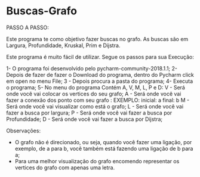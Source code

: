 # Buscas-Grafo

PASSO A PASSO:

Este programa te como objetivo fazer buscas no grafo. As buscas são em Largura, Profundidade, Kruskal, Prim e Dijstra.

Este programa é muito fácil de utilizar. Segue os passos para sua Execução:

1- O programa foi desenvolvido pelo pycharm-community-2018.1.1;
2- Depois de fazer de fazer o Download do programa, dentro do Pycharm click em open no menu File;
3 - Depois procura a pasta do programa;
4- Executa o programa;
5- No menu do programa Contém A, V, M, L, P e D:
  V - Será onde você vai colocar os vertices do seu grafo;
  A - Será onde você vai fazer a conexão dos ponto com seu grafo :
      EXEMPLO: inicial: a
                final:  b
  M - Será onde você vai visualizar como está o grafo;
  L - Será onde você vai fazer a busca por largura;
  P - Será onde você vai fazer a busca por Profundidade;
  D - Será onde você vai fazer a busca por Dijstra;
  
  Observações:
  
  * O grafo não é direcionado, ou seja, quando você fazer uma ligação, por exemplo, de a para b, você também está fazendo uma ligação 
  de b para a;
  * Para uma melhor visualização do grafo encomendo representar os vertices do grafo com apenas uma letra.
